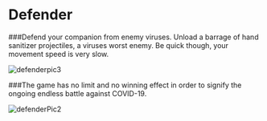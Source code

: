 # Defender

###Defend your companion from enemy viruses. Unload a barrage of hand sanitizer projectiles, a viruses worst enemy. Be quick though, your movement speed is very slow.

![defenderpic3](https://user-images.githubusercontent.com/62781023/151746402-a41f770a-a72c-4908-9742-ed70b8a70afc.JPG)


###The game has no limit and no winning effect in order to signify the ongoing endless battle against COVID-19.

![defenderPic2](https://user-images.githubusercontent.com/62781023/151746326-3f986bab-3e6c-42bf-9b48-3fec3dbc6200.JPG)
